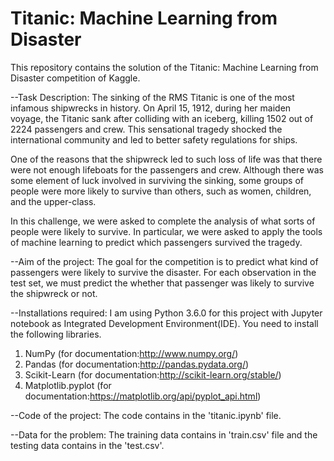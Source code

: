 # Titanic: Machine Learning from Disaster 

This repository contains the solution of the Titanic: Machine Learning from Disaster competition of Kaggle.

--Task Description:
The sinking of the RMS Titanic is one of the most infamous shipwrecks in history.  On April 15, 1912, during her maiden voyage, the Titanic sank after colliding with an iceberg, killing 1502 out of 2224 passengers and crew. This sensational tragedy shocked the international community and led to better safety regulations for ships.

One of the reasons that the shipwreck led to such loss of life was that there were not enough lifeboats for the passengers and crew. Although there was some element of luck involved in surviving the sinking, some groups of people were more likely to survive than others, such as women, children, and the upper-class.

In this challenge, we were asked to complete the analysis of what sorts of people were likely to survive. In particular, we were asked to apply the tools of machine learning to predict which passengers survived the tragedy.

--Aim of the project: The goal for the competition is to predict what kind of passengers were likely to survive the disaster. For each observation in the test set, we must predict the whether that passenger was likely to survive the shipwreck or not.

--Installations required: I am using Python 3.6.0 for this project with Jupyter notebook as Integrated Development Environment(IDE). You need to install the following libraries.

 1. NumPy (for documentation:http://www.numpy.org/)
 2. Pandas (for documentation:http://pandas.pydata.org/)
 3. Scikit-Learn (for documentation:http://scikit-learn.org/stable/)
 4. Matplotlib.pyplot (for documentation:https://matplotlib.org/api/pyplot_api.html)

--Code of the project: The code contains in the 'titanic.ipynb' file.

--Data for the problem: The training data contains in 'train.csv' file and the testing data contains in the 'test.csv'.
